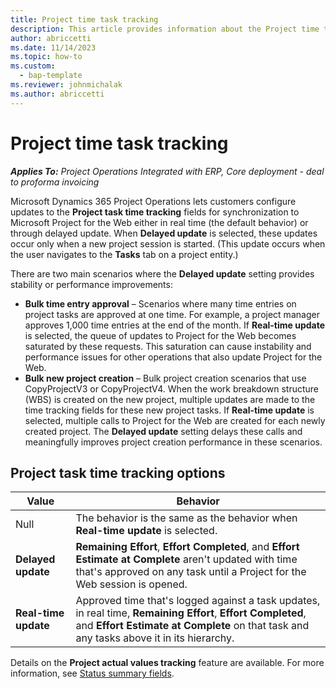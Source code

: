 ```yaml
---
title: Project time task tracking
description: This article provides information about the Project time task tracking setting.
author: abriccetti
ms.date: 11/14/2023
ms.topic: how-to
ms.custom: 
  - bap-template
ms.reviewer: johnmichalak
ms.author: abriccetti
---
```


# Project time task tracking

_**Applies To:** Project Operations Integrated with ERP, Core deployment - deal to proforma invoicing_

Microsoft Dynamics 365 Project Operations lets customers configure updates to the **Project task time tracking** fields for synchronization to Microsoft Project for the Web either in real time (the default behavior) or through delayed update. When **Delayed update** is selected, these updates occur only when a new project session is started. (This update occurs when the user navigates to the **Tasks** tab on a project entity.)

There are two main scenarios where the **Delayed update** setting provides stability or performance improvements:

- **Bulk time entry approval** – Scenarios where many time entries on project tasks are approved at one time. For example, a project manager approves 1,000 time entries at the end of the month. If **Real-time update** is selected, the queue of updates to Project for the Web becomes saturated by these requests. This saturation can cause instability and performance issues for other operations that also update Project for the Web.
- **Bulk new project creation** – Bulk project creation scenarios that use CopyProjectV3 or CopyProjectV4. When the work breakdown structure (WBS) is created on the new project, multiple updates are made to the time tracking fields for these new project tasks. If **Real-time update** is selected, multiple calls to Project for the Web are created for each newly created project. The **Delayed update** setting delays these calls and meaningfully improves project creation performance in these scenarios.

## Project task time tracking options

| Value            | Behavior |
|------------------|----------|
| Null             | The behavior is the same as the behavior when **Real-time update** is selected. |
| **Delayed update**   | **Remaining Effort**, **Effort Completed**, and **Effort Estimate at Complete** aren't updated with time that's approved on any task until a Project for the Web session is opened. |
| **Real-time update** | Approved time that's logged against a task updates, in real time, **Remaining Effort**, **Effort Completed**, and **Effort Estimate at Complete** on that task and any tasks above it in its hierarchy. |

Details on the **Project actual values tracking** feature are available. For more information, see [Status summary fields](/dynamics365/project-operations/project-management/understand-project-status#status-summary-fields).
